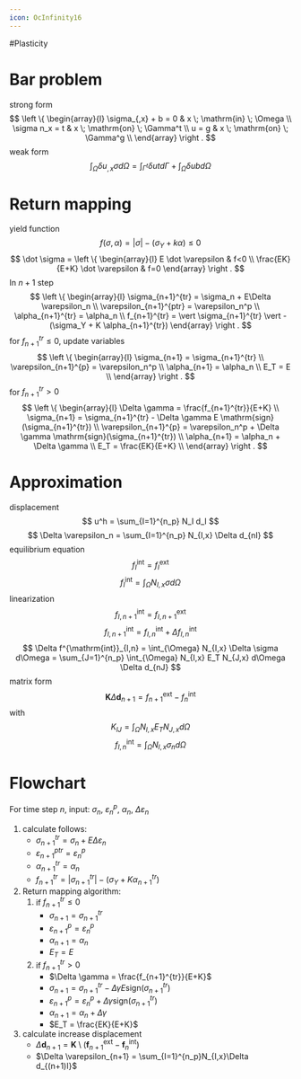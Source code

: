 ```yaml
---
icon: OcInfinity16
---
```


#Plasticity

# Bar problem
strong form
$$
\left \{
\begin{array}{l}
\sigma_{,x} + b = 0 & x \; \mathrm{in} \; \Omega \\
\sigma n_x = t & x \; \mathrm{on} \; \Gamma^t \\
u = g & x \; \mathrm{on} \; \Gamma^g \\
\end{array}
\right .
$$
weak form
$$
\int_{\Omega} \delta u_{,x} \sigma d\Omega = \int_{\Gamma^t} \delta u t d\Gamma + \int_{\Omega} \delta u b d\Omega
$$

# Return mapping
yield function
$$
f(\sigma,\alpha) = \vert \sigma \vert - (\sigma_Y + k\alpha) \le 0
$$
$$
\dot \sigma =
\left \{
\begin{array}{l}
E \dot \varepsilon & f<0 \\
\frac{EK}{E+K} \dot \varepsilon & f=0
\end{array}
\right .
$$
In $n+1$ step
$$
\left \{
\begin{array}{l}
\sigma_{n+1}^{tr} = \sigma_n + E\Delta \varepsilon_n \\
\varepsilon_{n+1}^{ptr} = \varepsilon_n^p \\
\alpha_{n+1}^{tr} = \alpha_n \\
f_{n+1}^{tr} = \vert \sigma_{n+1}^{tr} \vert - (\sigma_Y + K \alpha_{n+1}^{tr})
\end{array}
\right .
$$
for $f_{n+1}^{tr}\le0$, update variables
$$
\left \{
\begin{array}{l}
\sigma_{n+1} = \sigma_{n+1}^{tr} \\
\varepsilon_{n+1}^{p} = \varepsilon_n^p \\
\alpha_{n+1} = \alpha_n \\
E_T = E \\
\end{array}
\right .
$$
for $f_{n+1}^{tr}>0$
$$
\left \{
\begin{array}{l}
\Delta \gamma = \frac{f_{n+1}^{tr}}{E+K} \\
\sigma_{n+1} = \sigma_{n+1}^{tr} - \Delta \gamma E \mathrm{sign}(\sigma_{n+1}^{tr}) \\
\varepsilon_{n+1}^{p} = \varepsilon_n^p + \Delta \gamma \mathrm{sign}(\sigma_{n+1}^{tr}) \\
\alpha_{n+1} = \alpha_n + \Delta \gamma \\
E_T = \frac{EK}{E+K} \\
\end{array}
\right .
$$

# Approximation
displacement
$$
u^h = \sum_{I=1}^{n_p} N_I d_I
$$
$$
\Delta \varepsilon_n = \sum_{I=1}^{n_p} N_{I,x} \Delta d_{nI}
$$
equilibrium equation
$$
f^{\mathrm{int}}_I = f^{\mathrm{ext}}_I
$$
$$
f^{\mathrm{int}}_I = \int_{\Omega} N_{I,x} \sigma d\Omega
$$
linearization
$$
f^{\mathrm{int}}_{I,n+1} = f^{\mathrm{ext}}_{I,n+1}
$$
$$
f^{\mathrm{int}}_{I,n+1} = f^{\mathrm{int}}_{I,n} + \Delta f^{\mathrm{int}}_{I,n}
$$
$$
\Delta f^{\mathrm{int}}_{I,n} = \int_{\Omega} N_{I,x} \Delta \sigma d\Omega = \sum_{J=1}^{n_p} \int_{\Omega} N_{I,x} E_T N_{J,x} d\Omega \Delta d_{nJ}
$$
matrix form
$$
\boldsymbol K \Delta \boldsymbol d_{n+1} = f^{\mathrm{ext}}_{n+1} - f^{\mathrm{int}}_{n}
$$
with
$$
K_{IJ} = \int_{\Omega} N_{I,x} E_T N_{J,x} d\Omega
$$
$$
f_{I,n}^{\mathrm{int}} = \int_{\Omega} N_{I,x} \sigma_n d\Omega
$$

# Flowchart
For time step $n$, input: $\sigma_{n}$, $\varepsilon_{n}^p$, $\alpha_n$, $\Delta \varepsilon_{n}$
1. calculate follows:
    - $\sigma_{n+1}^{tr}=\sigma_{n}+E \Delta \varepsilon_n$
    - $\varepsilon_{n+1}^{ptr}=\varepsilon_{n}^p$
    - $\alpha_{n+1}^{tr}=\alpha_{n}$
    - $f_{n+1}^{tr} = \vert \sigma_{n+1}^{tr} \vert - (\sigma_Y + K \alpha_{n+1}^{tr})$
2. Return mapping algorithm:
    1. if $f_{n+1}^{tr}\leq 0$
        - $\sigma_{n+1}=\sigma_{n+1}^{tr}$
        - $\varepsilon_{n+1}^p=\varepsilon_{n}^p$
        - $\alpha_{n+1}=\alpha_n$
        - $E_T = E$
    2. if $f_{n+1}^{tr}>0$
        - $\Delta \gamma = \frac{f_{n+1}^{tr}}{E+K}$
        - $\sigma_{n+1} = \sigma_{n+1}^{tr} - \Delta \gamma E \mathrm{sign}(\sigma_{n+1}^{tr})$
        - $\varepsilon_{n+1}^{p} = \varepsilon_n^p + \Delta \gamma \mathrm{sign}(\sigma_{n+1}^{tr})$
        - $\alpha_{n+1} = \alpha_n + \Delta \gamma$
        - $E_T = \frac{EK}{E+K}$
3. calculate increase displacement
    - $\Delta \boldsymbol d_{n+1} = \boldsymbol K \setminus (\boldsymbol f^{\mathrm{ext}}_{n+1} - \boldsymbol f^{\mathrm{int}}_n)$
    - $\Delta \varepsilon_{n+1} = \sum_{I=1}^{n_p}N_{I,x}\Delta d_{(n+1)I}$
